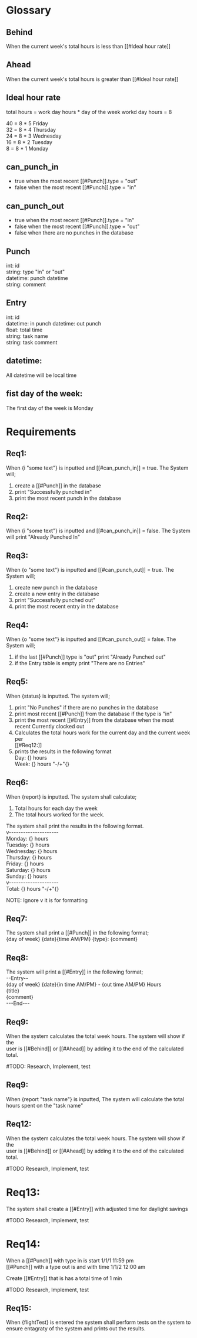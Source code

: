 # Glossary

## Behind
When the current week's total hours is less than [[#Ideal hour rate]]


## Ahead
When the current week's total hours is greater than [[#Ideal hour rate]]


## Ideal hour rate
total hours = work day hours * day of the week
workd day hours = 8

40 = 8 * 5 Friday  
32 = 8 * 4 Thursday  
24 = 8 * 3 Wednesday  
16 = 8 * 2 Tuesday  
 8 = 8 * 1 Monday  


## can_punch_in
- true when the most recent [[#Punch]].type = "out"  
- false when the most recent [[#Punch]].type = "in"  


## can_punch_out
- true when the most recent [[#Punch]].type = "in"  
- false when the most recent [[#Punch]].type = "out"  
- false when there are no punches in the database  


## Punch
int:      id  
string:   type "in" or "out"  
datetime: punch datetime  
string:   comment  


## Entry
int:      id  
datetime: in punch
datetime: out punch  
float:    total time  
string:   task name  
string:   task comment  

## datetime:
All datetime will be local time  


## fist day of the week:
The first day of the week is Monday  


# Requirements

## Req1:
When {i "some text"} is inputted and [[#can_punch_in]] = true. The System will;  
1. create a [[#Punch]] in the database
2. print "Successfully punched in"  
3. print the most recent punch in the database    


## Req2:
When {i "some text"} is inputted and [[#can_punch_in]] = false. The System will
print "Already Punched In"  


## Req3: 
When {o "some text"} is inputted and [[#can_punch_out]] = true. The System will;  
1. create new punch in the database  
2. create a new entry in the database  
3. print "Successfully punched out"  
4. print the most recent entry in the database  


## Req4: 
When {o "some text"} is inputted and [[#can_punch_out]] = false. The System will;  
1. if the last [[#Punch]] type is "out" print "Already Punched out"   
2. if the Entry table is empty print "There are no Entries"   


## Req5:
When {status} is inputted. The system will;  
1. print "No Punches" if there are no punches in the database  
2. print most recent [[#Punch]] from the database if the type is "in"  
3. print the most recent [[#Entry]] from the database when the most  
   recent Currently clocked out  
4. Calculates the total hours work for the current day and the current week per  
   [[#Req12:]]  
5. prints the results in the following format  
   Day:  {} hours  
   Week: {} hours "-/+"{}  


## Req6:
When {report} is inputted. The system shall calculate;
1. Total hours for each day the week
2. The total hours worked for the week.

The system shall print the  results in the following format.  
v---------------------  
Monday:     {} hours  
Tuesday:    {} hours  
Wednesday:  {} hours  
Thursday:   {} hours  
Friday:     {} hours  
Saturday:   {} hours  
Sunday:     {} hours  
v---------------------   
Total:      {} hours "-/+"{}

NOTE: Ignore v it is for formatting  


## Req7:
The system shall print a [[#Punch]] in the following format;  
{day of week} {date}{time AM/PM} {type}: {comment}  


## Req8:
The system will print a [[#Entry]] in the following format;  
--Entry--   
{day of week} {date}{in time AM/PM} - {out time AM/PM} Hours  
{title}  
{comment}  
---End---  

## Req9:
When the system calculates the total week hours. The system will show if the   
user is [[#Behind]] or [[#Ahead]] by adding it to the end of the calculated total.  




#TODO: Research, Implement, test
## Req9:
When {report "task name"} is inputted, The system will calculate the total  
hours spent on the "task name"  


## Req12:
When the system calculates the total week hours. The system will show if the   
user is [[#Behind]] or [[#Ahead]] by adding it to the end of the calculated total.  

#TODO Research, Implement, test
# Req13:
The system shall create a [[#Entry]] with adjusted time for daylight savings  

#TODO Research, Implement, test  
# Req14:
When a [[#Punch]] with type in is start 1/1/1 11:59 pm   
[[#Punch]] with a type out is and with time 1/1/2 12:00 am  

Create [[#Entry]] that is has a total time of 1 min  

#TODO Research, Implement, test  
## Req15:  
When {flightTest} is entered the system shall perform tests on the system to   
ensure entagraty of the system and prints out the results.
